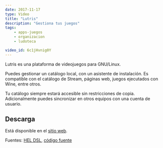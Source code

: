 ```yaml
---
date: 2017-11-17
type: Video
title: "Lutris"
description: "Gestiona tus juegos"
tags:
    - apps-juegos
    - organizacion
    - ludoteca

video_id: 6c1jHvnig0Y
---
```


Lutris es una plataforma de videojuegos para GNU/Linux.

Puedes gestionar un catálogo local, con un asistente de instalación. Es compatible con el catálogo de Stream, páginas web, juegos ejecutados con Wine, entre otros.

Tu catálogo siempre estará accesible sin restricciones de copia. Adicionalmente puedes sincronizar en otros equipos con una cuenta de usuario.

## Descarga

Está disponible en el [sitio web](https://lutris.net/).

Fuentes: [HEL DSL](https://www.youtube.com/channel/UCRE3NFNtdjR96-H4QG4U1Fg), [código fuente](https://github.com/lutris/lutris)
